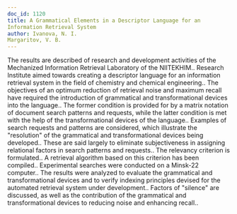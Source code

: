 ```yaml
---
doc_id: 1120
title: A Grammatical Elements in a Descriptor Language for an 
Information Retrieval System
author: Ivanova, N. I.
Margaritov, V. B.
---
```


The results are described of research and development activities of the 
Mechanized Information Retrieval Laboratory of the NIITEKHIM.. Research 
Institute aimed towards creating a descriptor language for an information
retrieval system in the field of chemistry and chemical engineering.. The
objectives of an optimum reduction of retrieval noise and maximum recall have 
required the introduction of grammatical and transformational devices into the
language.. The former condition is provided for by a matrix notation of 
document search patterns and requests, while the latter condition is met with
the help of the transformational devices of the language..
   Examples of search requests and patterns are considered, which illustrate
the "resolution" of the grammatical and transformational devices being 
developed.. These are said largely to eliminate subjectiveness in assigning
relational factors in search patterns and requests..
   The relevancy criterion is formulated.. A retrieval algorithm based on this
criterion has been compiled..
   Experimental searches were conducted on a Minsk-22 computer.. The results 
were analyzed to evaluate the grammatical and transformational devices and to
verify indexing principles devised for the automated retrieval system under
development..
   Factors of "silence" are discussed, as well as the contribution of the 
grammatical and transformational devices to reducing noise and enhancing 
recall..